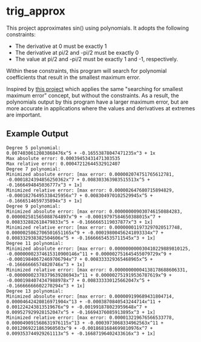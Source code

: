 # trig_approx

This project approximates sin() using polynomials. It adopts the following constraints:

 - The derivative at 0 must be exactly 1
 - The derivative at pi/2 and -pi/2 must be exactly 0
 - The value at pi/2 and -pi/2 must be exactly 1 and -1, respectively.

Within these constraints, this program will search for polynomial coefficients that result in the smallest maximum error.

Inspired by [this project](https://gist.github.com/publik-void/067f7f2fef32dbe5c27d6e215f824c91) which applies the same "searching for smallest maximum error" concept, but without the constraints. As a result, the polynomials output by this program have a larger maximum error, but are more accurate in applications where the values and derivatives at extremes are important.

## Example Output

```
Degree 5 polynomial:
0.0074030612083868476x^5 + -0.16553878047471235x^3 + 1x
Max absolute error: 0.00039453431471303535
Max relative error: 0.00047212644532912407
Degree 7 polynomial:
Minimized absolute error: [max error: 0.000002074751765612781, -0.0001824394856250362x^7 + 0.008303363983515513x^5 + -0.1666494845036777x^3 + 1x]
Minimized relative error: [max error: 0.000002647680715894829, -0.00018276495338425956x^7 + 0.008304970102529945x^5 + -0.1666514659735894x^3 + 1x]
Degree 9 polynomial:
Minimized absolute error: [max error: 0.000000009030746150884283, 0.000002581565088764897x^9 + -0.00019797584650388015x^7 + 0.008332882618479833x^5 + -0.1666665119037877x^3 + 1x]
Minimized relative error: [max error: 0.000000011973297020517748, 0.0000025862706501651165x^9 + -0.00019800456241893334x^7 + 0.008332938382504606x^5 + -0.16666654535711545x^3 + 1x]
Degree 11 polynomial:
Minimized absolute error: [max error: 0.000000000030410229889810125, -0.00000002374615310900146x^11 + 0.000002751645455079729x^9 + -0.00019840672469706794x^7 + 0.008333329365468965x^5 + -0.16666666574820746x^3 + 1x]
Minimized relative error: [max error: 0.00000000004138178688606331, -0.00000002378379639286943x^11 + 0.000002751919536787619x^9 + -0.0001984074347988978x^7 + 0.008333330125662047x^5 + -0.16666666602270294x^3 + 1x]
Degree 13 polynomial:
Minimized absolute error: [max error: 0.000009199689431804714, 0.00004642420816971904x^13 + -0.0003870840543244714x^11 + 0.001224243813519676x^9 + -0.001991878023959648x^7 + 0.009527929928152047x^5 + -0.16694376085913895x^3 + 1x]
Minimized relative error: [max error: 0.000013219676566533778, 0.000049091568631976115x^13 + -0.0003973068334962563x^11 + 0.0012069221863960503x^9 + -0.0018681684699810976x^7 + 0.009353744929261113x^5 + -0.16687196402433616x^3 + 1x]
```
